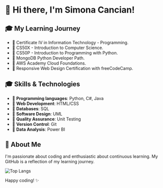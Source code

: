 # 👋 Hi there, I'm Simona Cancian!

## 🎓 My Learning Journey
- 🌱 Certificate IV in Information Technology - Programming.
- 🌱 CS50X - Introduction to Computer Science.
- 🌱 CS50P - Introduction to Programming with Python.
- 🌱 MongoDB Python Developer Path.
- 🌱 AWS Academy Cloud Foundations.
- 🌱 Responsive Web Design Certification with freeCodeCamp.

## 🎓 Skills & Technologies
- 🌱 **Programming languages**: Python, C#, Java
- 🌱 **Web Development**: HTML/CSS
- 🌱 **Databases**: SQL
- 🌱 **Software Design**: UML
- 🌱 **Quality Assurance**: Unit Testing
- 🌱 **Version Control**: Git
- 🌱 **Data Analysis**: Power BI

## 🚀 About Me
I'm passionate about coding and enthusiastic about continuous learning. My GitHub is a reflection of my learning journey.

![Top Langs](https://github-readme-stats.vercel.app/api/top-langs/?username=simona-cancian&size_weight=0.5&count_weight=0.5&layout=compact&theme=radical&langs_count=10)


Happy coding! ✨


<!---
simona-cancian/simona-cancian is a ✨ special ✨ repository because its `README.md` (this file) appears on your GitHub profile.
You can click the Preview link to take a look at your changes.
--->
